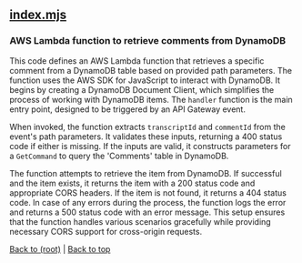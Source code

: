 ## [index.mjs](index.mjs)

### AWS Lambda function to retrieve comments from DynamoDB

This code defines an AWS Lambda function that retrieves a specific comment from a DynamoDB table based on provided path parameters. The function uses the AWS SDK for JavaScript to interact with DynamoDB. It begins by creating a DynamoDB Document Client, which simplifies the process of working with DynamoDB items. The `handler` function is the main entry point, designed to be triggered by an API Gateway event.

When invoked, the function extracts `transcriptId` and `commentId` from the event's path parameters. It validates these inputs, returning a 400 status code if either is missing. If the inputs are valid, it constructs parameters for a `GetCommand` to query the 'Comments' table in DynamoDB.

The function attempts to retrieve the item from DynamoDB. If successful and the item exists, it returns the item with a 200 status code and appropriate CORS headers. If the item is not found, it returns a 404 status code. In case of any errors during the process, the function logs the error and returns a 500 status code with an error message. This setup ensures that the function handles various scenarios gracefully while providing necessary CORS support for cross-origin requests.

[Back to (root)](#root) | [Back to top](#table-of-contents)
